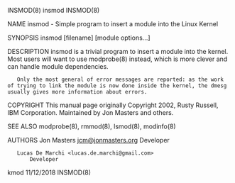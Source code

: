 INSMOD(8)                                                                                       insmod                                                                                       INSMOD(8)

NAME
       insmod - Simple program to insert a module into the Linux Kernel

SYNOPSIS
       insmod [filename] [module options...]

DESCRIPTION
       insmod is a trivial program to insert a module into the kernel. Most users will want to use modprobe(8) instead, which is more clever and can handle module dependencies.

       Only the most general of error messages are reported: as the work of trying to link the module is now done inside the kernel, the dmesg usually gives more information about errors.

COPYRIGHT
       This manual page originally Copyright 2002, Rusty Russell, IBM Corporation. Maintained by Jon Masters and others.

SEE ALSO
       modprobe(8), rmmod(8), lsmod(8), modinfo(8)

AUTHORS
       Jon Masters <jcm@jonmasters.org>
           Developer

       Lucas De Marchi <lucas.de.marchi@gmail.com>
           Developer

kmod                                                                                          11/12/2018                                                                                     INSMOD(8)
